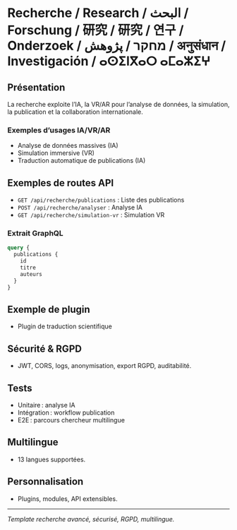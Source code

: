 # Recherche / Research / البحث / Forschung / 研究 / 研究 / 연구 / Onderzoek / מחקר / پژوهش / अनुसंधान / Investigación / ⴰⵙⵉⵏⴳⴰⵔ ⴰⵎⴰⵣⵉⵖ

## Présentation
La recherche exploite l’IA, la VR/AR pour l’analyse de données, la simulation, la publication et la collaboration internationale.

### Exemples d’usages IA/VR/AR
- Analyse de données massives (IA)
- Simulation immersive (VR)
- Traduction automatique de publications (IA)

## Exemples de routes API
- `GET /api/recherche/publications` : Liste des publications
- `POST /api/recherche/analyser` : Analyse IA
- `GET /api/recherche/simulation-vr` : Simulation VR

### Extrait GraphQL
```graphql
query {
  publications {
    id
    titre
    auteurs
  }
}
```

## Exemple de plugin
- Plugin de traduction scientifique

## Sécurité & RGPD
- JWT, CORS, logs, anonymisation, export RGPD, auditabilité.

## Tests
- Unitaire : analyse IA
- Intégration : workflow publication
- E2E : parcours chercheur multilingue

## Multilingue
- 13 langues supportées.

## Personnalisation
- Plugins, modules, API extensibles.

---
*Template recherche avancé, sécurisé, RGPD, multilingue.*
